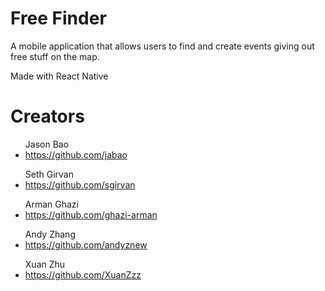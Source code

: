 <h1>Free Finder</h1>
<p>A mobile application that allows users to find and create events giving out free stuff on the map.</p>
<p>Made with React Native</p>

<h1>Creators</h1>
<ul>
Jason Bao
<li><a href = https://github.com/jabao>https://github.com/jabao</a></li>
</ul>

<ul>
Seth Girvan
<li><a href = https://github.com/sgirvan>https://github.com/sgirvan</a></li>
</ul>

<ul>
Arman Ghazi
<li><a href = https://github.com/ghazi-arman>https://github.com/ghazi-arman</a></li>
</ul>

<ul>
Andy Zhang
<li><a href = https://github.com/andyznew>https://github.com/andyznew</a></li>
</ul>

<ul>
Xuan Zhu
<li><a href = https://github.com/XuanZzz>https://github.com/XuanZzz</a></li>
</ul>
